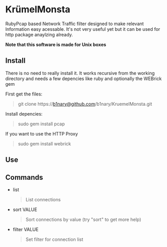 KrümelMonsta
=============

RubyPcap based Network Traffic filter designed to make relevant Information easy acessable.
It's not very useful yet but it can be used for http package anaylzing already.

**Note that this software is made for Unix boxes**

## Install
There is no need to really install it. It works recursive from the working directory and needs a few depencies like ruby and optionally the WEBrick gem

First get the files:

>  git clone https://b1nary@github.com/b1nary/KruemelMonsta.git

Install depencies:

> sudo gem install pcap

If you want to use the HTTP Proxy

> sudo gem install webrick

## Use

## Commands
*  list

   > List connections
*  sort VALUE 

   > Sort connections by value (try "sort" to get more help)
*  filter VALUE

   > Set filter for connection list
